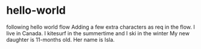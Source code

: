 # hello-world
following hello world flow
Adding a few extra characters as req in the flow.
I live in Canada. I kitesurf in the summertime and I ski in the winter
My new daughter is 11-months old. Her name is Isla.
